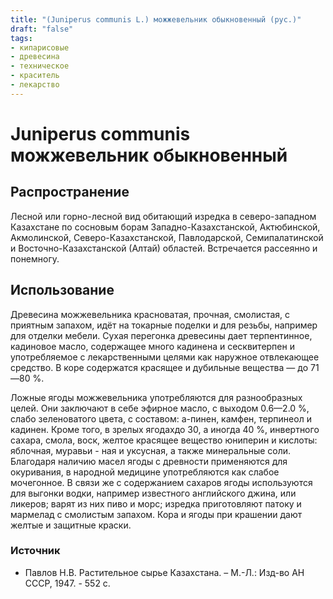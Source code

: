 ```yaml
---
title: "(Juniperus communis L.) можжевельник обыкновенный (рус.)"
draft: "false"
tags:
- кипарисовые
- древесина
- техническое
- краситель
- лекарство
--- 
```

# Juniperus communis можжевельник обыкновенный
## Распространение
Лесной или горно-лесной вид обитающий изредка в северо-западном Казахстане по сосновым борам Западно-Казахстанской, Актюбинской, Акмолинской, Северо-Казахстанской, Павлодарской, Семипалатинской и Восточно-Казахстанской (Алтай) областей. Встречается рассеянно и понемногу. 
## Использование
Древесина можжевельника красноватая, прочная, смолистая, с приятным запахом, идёт на токарные поделки и для резьбы, например для отделки мебели. Сухая перегонка древесины дает терпентинное, кадиновое масло, содержащее много кадинена и сесквитерпен и употребляемое с лекарственными целями как наружное отвлекающее средство. В коре содержатся красящее и дубильные вещества — до 71—80 %. 

Ложные ягоды можжевельника употребляются для разнообразных целей. Они заключают в себе эфирное масло, с выходом 0.6—2.0 %, слабо зеленоватого цвета, с составом: а-пинен, камфен, терпинеол и кадинен. Кроме того, в зрелых ягодахдо 30, а иногда 40 %, инвертного сахара, смола, воск, желтое красящее вещество юниперин и кислоты: яблочная, муравьи - ная и уксусная, а также минеральные соли. Благодаря наличию масел ягоды с древности применяются для окуривания, в народной медицине употребляются как слабое мочегонное. В связи же с содержанием сахаров ягоды используются для выгонки водки, например известного английского джина, или ликеров; варят из них пиво и морс; изредка приготовляют патоку и мармелад с смолистым запахом. Кора и ягоды при крашении дают желтые и защитные краски. 

### Источник
* Павлов Н.В. Растительное сырье Казахстана. – М.-Л.: Изд-во АН СССР, 1947. - 552 с.